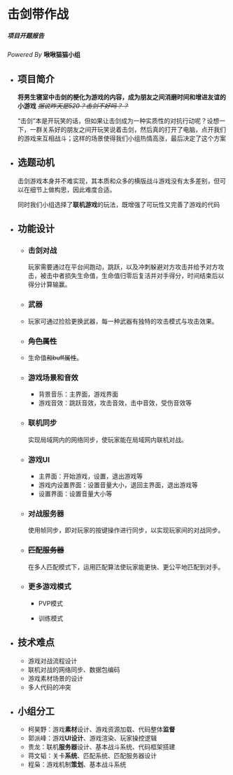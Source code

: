 # 击剑带作战

##### 项目开题报告

*Powered By* **啾啾猫猫小组**

- ##  项目简介

  **将男生寝室中击剑的梗化为游戏的内容，成为朋友之间消磨时间和增进友谊的小游戏** ~~*据说昨天是520？击剑不好吗？？*~~

  “击剑”本是开玩笑的话，但如果让击剑成为一种实质性的对抗行动呢？设想一下，一群关系好的朋友之间开玩笑说着击剑，然后真的打开了电脑，点开我们的游戏来互相战斗；这样的场景使得我们小组热情高涨，最后决定了这个方案

- ##  选题动机

  击剑游戏本身并不难实现，其本质和众多的横版战斗游戏没有太多差别，但可以在细节上做构思，因此难度合适。

  同时我们小组选择了**联机游戏**的玩法，既增强了可玩性又完善了游戏的代码

- ## 功能设计

  - ### **击剑对战**
    玩家需要通过在平台间跑动，跳跃，以及冲刺躲避对方攻击并给予对方攻击，被击中者损失生命值，生命值归零后复活并对手得分，时间结束后以得分计算输赢。

  - ### 武器
  - 
    玩家可通过捡拾更换武器，每一种武器有独特的攻击模式与攻击效果。

  - ### ~~角色属性~~
  - 
    生命值~~和buff属性~~。

  - ### **游戏场景和音效**

  	-  背景音乐：主界面，游戏界面
  	-  游戏音效：跳跃音效，攻击音效，击中音效，受伤音效等

  - ### **联机同步**
  
	  实现局域网内的网络同步，使玩家能在局域网内联机对战。
	
  - ### **游戏UI**
	
    -  主界面：开始游戏，设置，退出游戏等
    -  游戏内设置界面：设置音量大小，退回主界面，退出游戏等
    -  设置界面：设置音量大小等
	
  - ### **对战服务器**
	
	  使用帧同步，即对玩家的按键操作进行同步，以实现玩家间的对战同步。
	
  - ### ~~匹配服务器~~
  
    在多人匹配模式下，运用匹配算法使玩家能更快、更公平地匹配到对手。
    
  - ### 更多游戏模式
  
    - PVP模式
  
    - 训练模式
  
- ## 技术难点

  - 游戏对战流程设计
  - 联机对战的网络同步、数据包编码
  - 游戏素材场景的设计
  - 多人代码的冲突

- ## 小组分工

  - 柯昊野：游戏**素材**设计、游戏资源加载、代码整体**监督**
  - 郭派峰：游戏**UI设计**、游戏渲染、玩家操控逻辑
  - 贵龙：联机**服务器**设计、基本战斗系统、代码框架搭建
  - 蒋文韬：关卡**系统**、匹配系统、匹配服务器设计
  - 程枭：游戏机制**策划**、基本战斗系统

